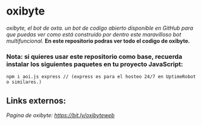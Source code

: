 # oxibyte
_oxibyte, el bot de oxta. un bot de codigo abierto disponible en GitHub para que puedas ver como está construido por dentro este maravilloso bot multifuncional._
**En este repositorio podras ver todo el codigo de oxibyte.**
### Nota: si quieres usar este repositorio como base, recuerda instalar los siguientes paquetes en tu proyecto JavaScript:
```
npm i aoi.js express // (express es para el hosteo 24/7 en UptimeRobot o similares.)
```
## Links externos:
_Pagina de oxibyte: https://bit.ly/oxibyteweb_

